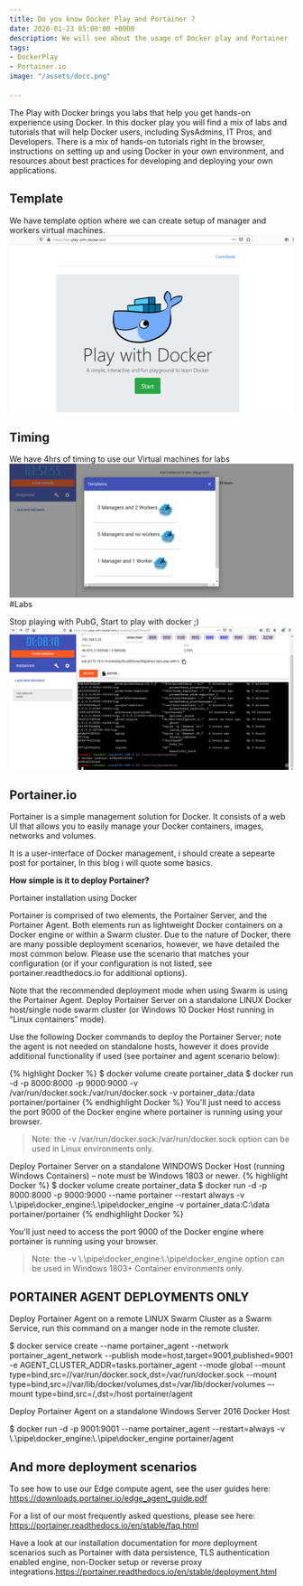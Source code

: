 ```yaml
---
title: Do you know Docker Play and Portainer ?
date: 2020-01-23 05:00:00 +0000
description: We will see about the usage of Docker play and Portainer
tags:
- DockerPlay
- Portainer.io
image: "/assets/docc.png"

---
```

The Play with Docker brings you labs that help you get hands-on experience using Docker. In this docker play you will find a mix of labs and tutorials that will help Docker users, including SysAdmins, IT Pros, and Developers. There is a mix of hands-on tutorials right in the browser, instructions on setting up and using Docker in your own environment, and resources about best practices for developing and deploying your own applications.

## Template

We have template option where we can create setup of manager and workers virtual machines.
![](/assets/doc1.PNG)

## Timing

We have 4hrs of timing to use our Virtual machines for labs
![](/assets/doc2.PNG)
#Labs

Stop playing with PubG, Start to play with docker ;)
![](/assets/doc3.PNG)

## Portainer.io

Portainer is a simple management solution for Docker. It consists of a web UI that allows you to easily manage your Docker containers, images, networks and volumes.

It is a user-interface of Docker management, i should create a sepearte post for portainer, In this blog i will quote some basics.


**How simple is it to deploy Portainer?**

Portainer installation using Docker

Portainer is comprised of two elements, the Portainer Server, and the Portainer Agent. Both elements run as lightweight Docker containers on a Docker engine or within a Swarm cluster. Due to the nature of Docker, there are many possible deployment scenarios, however, we have detailed the most common below. Please use the scenario that matches your configuration (or if your configuration is not listed, see portainer.readthedocs.io for additional options).

Note that the recommended deployment mode when using Swarm is using the Portainer Agent.
Deploy Portainer Server on a standalone LINUX Docker host/single node swarm cluster (or Windows 10 Docker Host running in “Linux containers” mode).

Use the following Docker commands to deploy the Portainer Server; note the agent is not needed on standalone hosts, however it does provide additional functionality if used (see portainer and agent scenario below):

{% highlight Docker %}
$ docker volume create portainer_data
$ docker run -d -p 8000:8000 -p 9000:9000 -v /var/run/docker.sock:/var/run/docker.sock -v portainer_data:/data portainer/portainer
{% endhighlight Docker %}
You'll just need to access the port 9000 of the Docker engine where portainer is running using your browser.

> Note: the -v /var/run/docker.sock:/var/run/docker.sock option can be used in Linux environments only.

Deploy Portainer Server on a standalone WINDOWS Docker Host (running Windows Containers) – note must be Windows 1803 or newer.
{% highlight Docker %}
$ docker volume create portainer_data
$ docker run -d -p 8000:8000 -p 9000:9000 --name portainer --restart always -v \\.\pipe\docker_engine:\\.\pipe\docker_engine -v portainer_data:C:\data portainer/portainer
{% endhighlight Docker %}

You'll just need to access the port 9000 of the Docker engine where portainer is running using your browser.

> Note: the -v \\.\pipe\docker_engine:\\.\pipe\docker_engine option can be used in Windows 1803+ Container environments only.

## PORTAINER AGENT DEPLOYMENTS ONLY

Deploy Portainer Agent on a remote LINUX Swarm Cluster as a Swarm Service, run this command on a manger node in the remote cluster.

$ docker service create --name portainer_agent --network portainer_agent_network --publish mode=host,target=9001,published=9001 -e AGENT_CLUSTER_ADDR=tasks.portainer_agent --mode global --mount type=bind,src=//var/run/docker.sock,dst=/var/run/docker.sock --mount type=bind,src=//var/lib/docker/volumes,dst=/var/lib/docker/volumes –-mount type=bind,src=/,dst=/host portainer/agent

Deploy Portainer Agent on a standalone Windows Server 2016 Docker Host

$ docker run -d -p 9001:9001 --name portainer_agent --restart=always -v \\.\pipe\docker_engine:\\.\pipe\docker_engine portainer/agent

## And more deployment scenarios

To see how to use our Edge compute agent, see the user guides here: https://downloads.portainer.io/edge_agent_guide.pdf

For a list of our most frequently asked questions, please see here: https://portainer.readthedocs.io/en/stable/faq.html

Have a look at our installation documentation for more deployment scenarios such as Portainer with data persistence, TLS authentication enabled engine, non-Docker setup or reverse proxy integrations.https://portainer.readthedocs.io/en/stable/deployment.html


